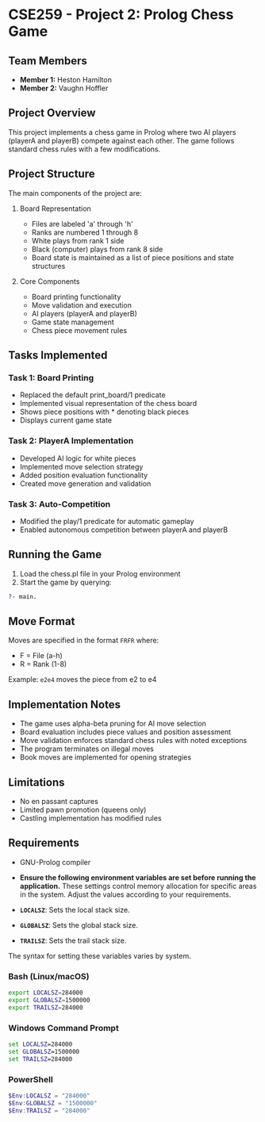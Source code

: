 # CSE259 - Project 2: Prolog Chess Game

## Team Members
- **Member 1:** Heston Hamilton
- **Member 2:** Vaughn Hoffler

## Project Overview
This project implements a chess game in Prolog where two AI players (playerA and playerB) compete against each other. The game follows standard chess rules with a few modifications.

## Project Structure
The main components of the project are:

1. Board Representation
   - Files are labeled 'a' through 'h'
   - Ranks are numbered 1 through 8
   - White plays from rank 1 side
   - Black (computer) plays from rank 8 side
   - Board state is maintained as a list of piece positions and state structures

2. Core Components
   - Board printing functionality
   - Move validation and execution
   - AI players (playerA and playerB)
   - Game state management
   - Chess piece movement rules

## Tasks Implemented

### Task 1: Board Printing
- Replaced the default print_board/1 predicate
- Implemented visual representation of the chess board
- Shows piece positions with * denoting black pieces
- Displays current game state

### Task 2: PlayerA Implementation
- Developed AI logic for white pieces
- Implemented move selection strategy
- Added position evaluation functionality
- Created move generation and validation

### Task 3: Auto-Competition
- Modified the play/1 predicate for automatic gameplay
- Enabled autonomous competition between playerA and playerB

## Running the Game

1. Load the chess.pl file in your Prolog environment
2. Start the game by querying:
```prolog
?- main.
```

## Move Format
Moves are specified in the format `FRFR` where:
- F = File (a-h)
- R = Rank (1-8)

Example: `e2e4` moves the piece from e2 to e4

## Implementation Notes

- The game uses alpha-beta pruning for AI move selection
- Board evaluation includes piece values and position assessment
- Move validation enforces standard chess rules with noted exceptions
- The program terminates on illegal moves
- Book moves are implemented for opening strategies

## Limitations

- No en passant captures
- Limited pawn promotion (queens only)
- Castling implementation has modified rules

## Requirements

- GNU-Prolog compiler
- **Ensure the following environment variables are set before running the application.** These settings control memory allocation for specific areas in the system. Adjust the values according to your requirements.

- **`LOCALSZ`**: Sets the local stack size.
- **`GLOBALSZ`**: Sets the global stack size.
- **`TRAILSZ`**: Sets the trail stack size.

The syntax for setting these variables varies by system.

### Bash (Linux/macOS)
```bash
export LOCALSZ=284000
export GLOBALSZ=1500000
export TRAILSZ=284000
```

### Windows Command Prompt
```cmd
set LOCALSZ=284000
set GLOBALSZ=1500000
set TRAILSZ=284000
```

### PowerShell
```powershell
$Env:LOCALSZ = "284000"
$Env:GLOBALSZ = "1500000"
$Env:TRAILSZ = "284000"
```